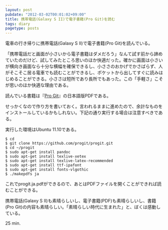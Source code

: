 ```yaml
---
layout: post
pubdate: "2012-03-02T00:01:02+09:00"
title: 携帯電話(Galaxy S II)で電子書籍(Pro Git)を読む
tags: diary
pagetype: posts
---
```

電車の行き帰りに携帯電話(Galaxy S II)で電子書籍(Pro Git)を読んでいる。

「携帯電話だと画面が小さいから電子書籍はダメだろう」なんて試す前から諦めていたのだけど、試してみたところ思いのほか快適だった。確かに画面は小さいが横向き画面なら十分な横幅を確保できるし、小ささのおかげでかさばらず、人がそこそこ居る電車でも読むことができるし、ポケットから出してすぐに読みはじめることができる。小ささは短所であり長所でもあった。この「手軽さ」こそが思いのほか快適な理由である。

読んでいる書籍は『[Pro Git](http://progit.org/)』の日本語版PDFである。

せっかくなので作り方を書いておく。言われるままに進めたので、余計なものをインストールしているかもしれない。下記の通り実行する場合は注意すべきである。

実行した環境はUbuntu 11.10である。

    $ cd
    $ git clone https://github.com/progit/progit.git
    $ cd ~/progit
    $ sudo apt-get install pandoc
    $ sudo apt-get install texlive-xetex
    $ sudo apt-get install texlive-latex-recommended
    $ sudo apt-get install ttf-ipafont
    $ sudo apt-get install fonts-vlgothic
    $ ./makepdfs ja

これでprogit.ja.pdfができるので、あとはPDFファイルを開くことができれば読むことができる。

携帯電話(Galaxy S II)も素晴らしいし、電子書籍(PDF)も素晴らしいし、書籍(Pro Git)の内容も素晴らしい。「素晴らしい時代に生まれた」と、ぼくは感動している。

25 min.
